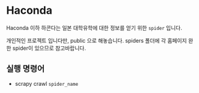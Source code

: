 # Haconda

Haconda 이하 하콘다는 일본 대학유학에 대한 정보를 얻기 위한 `spider` 입니다.

개인적인 프로젝트 입니다만, public 으로 해놓습니다.
spiders 폴더에 각 홈페이지 완한 spider이 있으므로 참고바랍니다.


## 실행 명령어

* scrapy crawl `spider_name`
